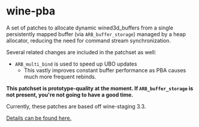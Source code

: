 # wine-pba

A set of patches to allocate dynamic wined3d_buffers from a single persistently mapped buffer (via `ARB_buffer_storage`) managed by a heap allocator, reducing the need for command stream synchronization.

Several related changes are included in the patchset as well:

- `ARB_multi_bind` is used to speed up UBO updates
    - This vastly improves constant buffer performance as PBA causes much more frequent rebinds.

**This patchset is prototype-quality at the moment. If `ARB_buffer_storage` is not present, you're not going to have a good time.**

Currently, these patches are based off wine-staging 3.3.

[Details can be found here.](https://comminos.com/posts/2018-02-21-wined3d-profiling.html)
